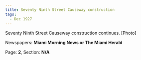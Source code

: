 ```yaml
---  
title: Seventy Ninth Street Causeway construction  
tags:  
  - Dec 1927  
---  
```

  
Seventy Ninth Street Causeway construction continues. [Photo]  
  
Newspapers: **Miami Morning News or The Miami Herald**  
  
Page: **2**, Section: **N/A** 
